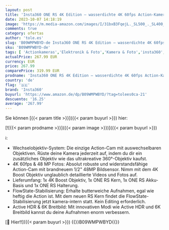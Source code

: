 ```yaml
---
layout: post
title: 'Insta360 ONE RS 4K Edition – wasserdichte 4K 60fps Action-Kamera mit FlowState-Stabilisierung  48MP Fotos  Active HDR  KI-Bearbeitung'
date: 2023-10-07 14:18:19
image: 'https://m.media-amazon.com/images/I/31bxB3FqejL._SL500_._SL400_.jpg'
comments: true
category: ofertas
author: 'tole.es'
slug: 'B09WMPWBYD-de Insta360 ONE RS 4K Edition – wasserdichte 4K 60fps Action-...'
sku: 'B09WMPWBYD-de'
tags: [ 'Actionkameras','Elektronik & Foto','Kamera & Foto','insta360','🇩🇪', ]
actualPrice: 267.99 EUR
currency: EUR
price: 267.99
comparePrice: 319.99 EUR
prodname: 'Insta360 ONE RS 4K Edition – wasserdichte 4K 60fps Action-Kamera mit FlowState-Stabilisierung  48MP Fotos  Active HDR  KI-Bearbeitung'
country: 'de'
flag: '🇩🇪'
brand: 'Insta360'
buyurl: 'https://www.amazon.de/dp/B09WMPWBYD/?tag=tolees0ca-21'
descuento: '16.25'
average: '267.99'
---
```


Sie können [{{< param title >}}]({{< param buyurl >}}) hier:

[![{{< param prodname >}}]({{< param image >}})]({{< param buyurl >}})

ℹ️:

- Wechselobjektiv-System: Die einzige Action-Cam mit auswechselbaren Objektiven. Rüste deine Kamera jederzeit auf, indem du dir ein zusätzliches Objektiv wie das ultrakreative 360°-Objektiv kaufst.
- 4K 60fps & 48 MP Fotos: Absolut robuste und widerstandsfähige Action-Cam mit brandneuem 1/2" 48MP Bildsensor. Nimm mit dem 4K Boost Objektiv unglaublich detaillierte Videos und Fotos auf.
- Lieferumfang: 1x 4K Boost Objektiv, 1x ONE RS Kern, 1x ONE RS Akku-Basis und 1x ONE RS Halterung.
- FlowState-Stabilisierung: Erhalte butterweiche Aufnahmen, egal wie heftig die Action ist. Mit dem neuen RS Kern findet die FlowState-Stabilisierung jetzt kamera-intern statt. Kein Editing erforderlich.
- Active HDR & 6K Breitbild: Mit innovativen Modi wie Active HDR und 6K Breitbild kannst du deine Aufnahmen enorm verbessern.

[🛒 Hier!!]({{< param buyurl >}})
{{<world>}}B09WMPWBYD{{</world>}}
